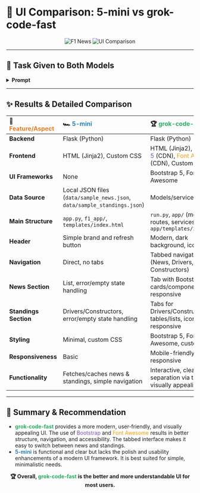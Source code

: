 

# 🏁 UI Comparison: 5-mini vs grok-code-fast

<div align="center">
	<img src="https://img.shields.io/badge/F1-News-red?style=for-the-badge&logo=formula1" alt="F1 News"/>
	<img src="https://img.shields.io/badge/Comparison-UI-blueviolet?style=for-the-badge" alt="UI Comparison"/>
</div>

---

## 🎯 Task Given to Both Models

<details>
<summary><strong>Prompt</strong></summary>

> <span style="color:#e67e22"><b>"Create a web UI which is stylish and dynamic and include the F1 news and the current standings in Python."</b></span>

</details>

---

## ✨ Results & Detailed Comparison

| 🚦 <span style="color:#e67e22">Feature/Aspect</span> | 🏎️ <span style="color:#2980b9">5-mini</span> | 🏆 <span style="color:#27ae60">grok-code-fast</span> |
|:----------------------|:-----------------------------------------------------------------------|:-------------------------------------------------------------------------------|
| **Backend**           | Flask (Python)                                                         | Flask (Python)                                                                 |
| **Frontend**          | HTML (Jinja2), Custom CSS                                              | HTML (Jinja2), <span style="color:#7952b3">Bootstrap 5</span> (CDN), <span style="color:#f39c12">Font Awesome</span> (CDN), Custom CSS |
| **UI Frameworks**     | None                                                                   | Bootstrap 5, Font Awesome                                                      |
| **Data Source**       | Local JSON files (`data/sample_news.json`, `data/sample_standings.json`)| Models/services in `app/`                                                      |
| **Main Structure**    | `app.py`, `f1_app/`, `templates/index.html`                            | `run.py`, `app/` (models, routes, services), `app/templates/index.html`         |
| **Header**            | Simple brand and refresh button                                        | Modern, dark background, icon, subtitle                                        |
| **Navigation**        | Direct, no tabs                                                        | Tabbed navigation (News, Drivers, Constructors)                                |
| **News Section**      | List, error/empty state handling                                       | Tab with Bootstrap cards/components, icons, responsive                         |
| **Standings Section** | Drivers/Constructors, error/empty state handling                       | Tabs for Drivers/Constructors, tables/lists, icons, responsive                 |
| **Styling**           | Minimal, custom CSS                                                    | Bootstrap 5, Font Awesome, custom CSS                                          |
| **Responsiveness**    | Basic                                                                  | Mobile-friendly, responsive                                                    |
| **Functionality**     | Fetches/caches news & standings, simple navigation                     | Interactive, clear separation via tabs, visually appealing                     |

---

## 📝 Summary & Recommendation

- <span style="color:#27ae60"><b>grok-code-fast</b></span> provides a more modern, user-friendly, and visually appealing UI. The use of <span style="color:#7952b3">Bootstrap</span> and <span style="color:#f39c12">Font Awesome</span> results in better structure, navigation, and accessibility. The tabbed interface makes it easy to switch between news and standings.
- <span style="color:#2980b9"><b>5-mini</b></span> is functional and clear but lacks the polish and usability enhancements of a modern UI framework. It is best suited for simple, minimalistic needs.

<div align="center">
<b>🏆 Overall, <span style="color:#27ae60">grok-code-fast</span> is the better and more understandable UI for most users.</b>
</div>

